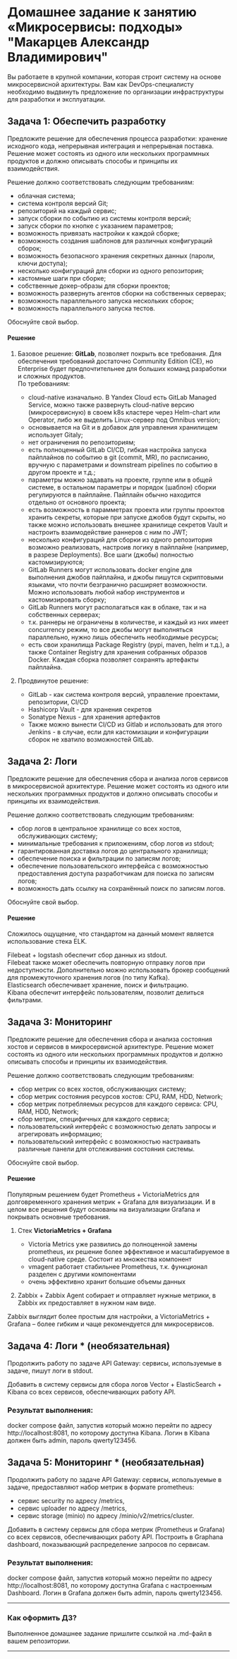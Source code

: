 # Домашнее задание к занятию «Микросервисы: подходы» "Макарцев Александр Владимирович"

Вы работаете в крупной компании, которая строит систему на основе микросервисной архитектуры.
Вам как DevOps-специалисту необходимо выдвинуть предложение по организации инфраструктуры для разработки и эксплуатации.


## Задача 1: Обеспечить разработку

Предложите решение для обеспечения процесса разработки: хранение исходного кода, непрерывная интеграция и непрерывная поставка. 
Решение может состоять из одного или нескольких программных продуктов и должно описывать способы и принципы их взаимодействия.

Решение должно соответствовать следующим требованиям:
- облачная система;
- система контроля версий Git;
- репозиторий на каждый сервис;
- запуск сборки по событию из системы контроля версий;
- запуск сборки по кнопке с указанием параметров;
- возможность привязать настройки к каждой сборке;
- возможность создания шаблонов для различных конфигураций сборок;
- возможность безопасного хранения секретных данных (пароли, ключи доступа);
- несколько конфигураций для сборки из одного репозитория;
- кастомные шаги при сборке;
- собственные докер-образы для сборки проектов;
- возможность развернуть агентов сборки на собственных серверах;
- возможность параллельного запуска нескольких сборок;
- возможность параллельного запуска тестов.

Обоснуйте свой выбор.

#### Решение
1) Базовое решение: **GitLab**, позволяет покрыть все требования. Для обеспечения требований достаточно Community Edition (CE), но Enterprise будет предпочтительнее для больших команд разработки и сложных продуктов.  
По требованиям:
   - cloud-native изначально. В Yandex Cloud есть GitLab Managed Service, можно также развернуть cloud-native версию (микросервисную) в своем k8s кластере через Helm-chart или Operator, либо же выделить Linux-сервер под Omnibus version;  
   - основывается на Git и в добавок для управления хранилищем использует Gitaly;
   - нет ограничения по репозиториям;
   - есть полноценный GitLab CI/CD, гибкая настройка запуска пайплайнов по событию в git (commit, MR), по расписанию, вручную с параметрами и downstream pipelines по событию в другом проекте и т.д.;
   - параметры можно задавать на проекте, группе или в общей системе, в остальном параметры и порядок (шаблон) сборки регулируются в пайплайне. Пайплайн обычно находится отдельно от основного проекта;
   - есть возможность в парамметрах проекта или группы проектов хранить секреты, которые при запуске джобов будут скрыты, но также можно использовать внешнее хранилище секретов Vault и настроить взаимодействие раннеров с ним по JWT;
   - несколько конфигураций для сборки из одного репозитория возможно реализовать, настроив логику в пайплайне (например, в разрезе Deployments). Все шаги (джобы) полностью кастомизируются;
   - GitLab Runners могут использовать docker engine для выполнения джобов пайплайна, и джобы пишутся скриптовыми языками, что почти безгранично расширяет возможности. Можно использовать любой набор инструментов и кастомизировать сборку;
   - GitLab Runners могут располагаться как в облаке, так и на собственных серверах;
   - т.к. раннеры не ограничены в количестве, и каждый из них имеет concurrency режим, то все джобы могут выполняться параллельно, нужно лишь обеспечить необходимые ресурсы;
   - есть свои хранилища Package Registry (pypi, maven, helm и т.д.), а также Container Registry для хранения собранных образов Docker.  Каждая сборка позволяет сохранять артефакты пайплайна.


2) Продвинутое решение:
    - GitLab - как система контроля версий, управление проектами, репозитории, CI/CD
    - Hashicorp Vault - для хранения секретов
    - Sonatype Nexus - для хранения артефактов 
    - Также можно вынести CI/CD из Gitlab и использовать для этого Jenkins - в случае, если для кастомизации и конфигурации сборок не хватило возможностей GitLab. 

## Задача 2: Логи

Предложите решение для обеспечения сбора и анализа логов сервисов в микросервисной архитектуре.
Решение может состоять из одного или нескольких программных продуктов и должно описывать способы и принципы их взаимодействия.

Решение должно соответствовать следующим требованиям:
- сбор логов в центральное хранилище со всех хостов, обслуживающих систему;
- минимальные требования к приложениям, сбор логов из stdout;
- гарантированная доставка логов до центрального хранилища;
- обеспечение поиска и фильтрации по записям логов;
- обеспечение пользовательского интерфейса с возможностью предоставления доступа разработчикам для поиска по записям логов;
- возможность дать ссылку на сохранённый поиск по записям логов.

Обоснуйте свой выбор.

#### Решение
Сложилось ощущение, что стандартом на данный момент является использование стека ELK.

Filebeat + logstash обеспечит сбор данных из stdout.  
Filebeat также может обеспечить повторную отправку логов при недоступности. Дополнительно можно использовать брокер сообщений для промежуточного хранения логов (по типу Kafka).  
Elasticsearch обеспечивает хранение, поиск и фильтрацию.  
Kibana обеспечит интерфейс пользователям, позволит делиться фильтрами.

## Задача 3: Мониторинг

Предложите решение для обеспечения сбора и анализа состояния хостов и сервисов в микросервисной архитектуре.
Решение может состоять из одного или нескольких программных продуктов и должно описывать способы и принципы их взаимодействия.

Решение должно соответствовать следующим требованиям:
- сбор метрик со всех хостов, обслуживающих систему;
- сбор метрик состояния ресурсов хостов: CPU, RAM, HDD, Network;
- сбор метрик потребляемых ресурсов для каждого сервиса: CPU, RAM, HDD, Network;
- сбор метрик, специфичных для каждого сервиса;
- пользовательский интерфейс с возможностью делать запросы и агрегировать информацию;
- пользовательский интерфейс с возможностью настраивать различные панели для отслеживания состояния системы.

Обоснуйте свой выбор.

#### Решение
Популярным решением будет Prometheus + VictoriaMetrics для долговременного хранения метрик + Grafana для визуализации. И в целом все решения будут основаны на визуализации Grafana и покрывать основные требования.

1. Стек **VictoriaMetrics + Grafana**
   - Victoria Metrics уже развились до полноценной замены prometheus, их решение более эффективное и масштабируемое в cloud-native среде. Состоит из множества компонент
   - vmagent работает стабильнее Prometheus, т.к. функционал разделен с другими компонентами
   - очень эффективно хранит большие объемы данных

2. Zabbix + Zabbix Agent собирает и отправляет нужные метрики, в Zabbix их предоставляет в нужном нам виде.

Zabbix выглядит более простым для настройки, а VictoriaMetrics + Grafana – более гибким и чаще рекомендуется для микросервисов.

## Задача 4: Логи * (необязательная)

Продолжить работу по задаче API Gateway: сервисы, используемые в задаче, пишут логи в stdout. 

Добавить в систему сервисы для сбора логов Vector + ElasticSearch + Kibana со всех сервисов, обеспечивающих работу API.

### Результат выполнения: 

docker compose файл, запустив который можно перейти по адресу http://localhost:8081, по которому доступна Kibana.
Логин в Kibana должен быть admin, пароль qwerty123456.


## Задача 5: Мониторинг * (необязательная)

Продолжить работу по задаче API Gateway: сервисы, используемые в задаче, предоставляют набор метрик в формате prometheus:

- сервис security по адресу /metrics,
- сервис uploader по адресу /metrics,
- сервис storage (minio) по адресу /minio/v2/metrics/cluster.

Добавить в систему сервисы для сбора метрик (Prometheus и Grafana) со всех сервисов, обеспечивающих работу API.
Построить в Graphana dashboard, показывающий распределение запросов по сервисам.

### Результат выполнения: 

docker compose файл, запустив который можно перейти по адресу http://localhost:8081, по которому доступна Grafana с настроенным Dashboard.
Логин в Grafana должен быть admin, пароль qwerty123456.

---

### Как оформить ДЗ?

Выполненное домашнее задание пришлите ссылкой на .md-файл в вашем репозитории.

---